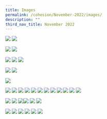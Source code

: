 ```yaml
---
title: Images
permalink: /cohesion/November-2022/images/
description: ""
third_nav_title: November 2022
---
```

![](/images/Cohesion/Nov%202022/celebrate-active.jpg)
![](/images/Cohesion/Nov%202022/chandra.jpg)

![](/images/Cohesion/Nov%202022/community.jpg)
![](/images/Cohesion/Nov%202022/dance-brisk.jpg)

![](/images/Cohesion/Nov%202022/danny.jpg)
![](/images/Cohesion/Nov%202022/dengue-kv.jpg)
![](/images/Cohesion/Nov%202022/dream-job.jpg)

![](/images/Cohesion/Nov%202022/ecodrones.jpg)
![](/images/Cohesion/Nov%202022/green-living.jpg)

![](/images/Cohesion/Nov%202022/make-impact.jpg)

![](/images/Cohesion/Nov%202022/melvin-lim.jpg)
![](/images/Cohesion/Nov%202022/nwc_line.jpg)
![](/images/Cohesion/Nov%202022/nwc_nov_10.jpg)
![](/images/Cohesion/Nov%202022/nwc_nov_13.jpg)
![](/images/Cohesion/Nov%202022/nwc_nov_13.jpg)
![](/images/Cohesion/Nov%202022/nwc_nov_16.jpg)
![](/images/Cohesion/Nov%202022/nwc_nov_20.jpg)
![](/images/Cohesion/Nov%202022/nwc_nov_23.jpg)
![](/images/Cohesion/Nov%202022/nwc_nov_26.jpg)
![](/images/Cohesion/Nov%202022/nwc_nov_29.jpg)
![](/images/Cohesion/Nov%202022/nwc_nov_29.jpg)
![](/images/Cohesion/Nov%202022/nwc_nov_32.jpg)

![](/images/Cohesion/Nov%202022/nwc_nov_35.jpg)
![](/images/Cohesion/Nov%202022/nwc_nov_37.jpg)
![](/images/Cohesion/Nov%202022/nwc_nov_39.jpg)![](/images/Cohesion/Nov%202022/nwc_nov_13.jpg)
![](/images/Cohesion/Nov%202022/nwc_nov_39.jpg)
![](/images/Cohesion/Nov%202022/nwc_nov_43.jpg)

![](/images/Cohesion/Nov%202022/nwc_nov_51.jpg)
![](/images/Cohesion/Nov%202022/quote_1.png)
![](/images/Cohesion/Nov%202022/quote_2.png)
![](/images/Cohesion/Nov%202022/saw2-kv.jpg)
![](/images/Cohesion/Nov%202022/shwap.jpg)
![](/images/Cohesion/Nov%202022/timothy.jpg)